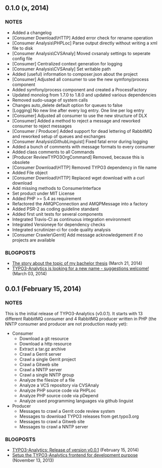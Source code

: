 ## 0.1.0 (x, 2014)

### NOTES

* Added a changelog
* [Consumer Download\\HTTP] Added error check for rename operation
* [Consumer Analysis\\PHPLoc] Parse output directly without writing a xml file to disk
* [Consumer Analysis\\CVSAnaly] Moved cvsanaly settings to seperate config file
* [Consumer] Centralized context generation for logging
* [Consumer Analysis\\CVSAnaly] Set writable path
* Added (useful) information to composer.json about the project
* [Consumer] Adjusted all consumer to use the new symfony/process component
* Added symfony/process component and created a ProcessFactory
* Updated monolog from 1.7.0 to 1.8.0 and updated various dependencies
* Removed sudo-usage of system calls
* Changes auto_delete default option for queues to false
* [Logging] No new line after every log entry. One line per log entry
* [Consumer] Adjusted all consumer to use the new structure of DLX
* [Consumer] Added a method to reject a message and reworked consumer to reject messages
* [Consumer / Producer] Added support for dead lettering of RabbitMQ and reworked setup of queues and exchanges
* [Consumer Analysis\\GithubLinguist] Fixed fatal error during logging
* Added a bunch of comments with message formats to every consumer
* Added class comments to all Commands
* [Producer ReviewTYPO3OrgCommand] Removed, because this is obsolete
* [Consumer Download\\HTTP] Removed TYPO3 dependency in file name
* Added File object
* [Consumer Download\\HTTP] Replaced wget download with a curl download
* Add missing methods to ConsumerInterface
* Set product under MIT License
* Added PHP >= 5.4 as requirement
* Refactored the AMQPConnection and AMQPMessage into a factory
* Added PSR-2 as coding guideline standard
* Added first unit tests for several components
* Integrated Travis-CI as continuous integration environment
* Integrated Versioneye for dependency checks
* Integrated scrutinizer-ci for code quality analysis
* [Consumer Crawler\\Gerrit] Add message acknowledgement if no projects are available

### BLOGPOSTS

* [The story about the topic of my bachelor thesis](http://andygrunwald.blogspot.de/2014/03/the-story-about-topic-of-my-bachelor.html) (March 21, 2014)
* [TYPO3-Analytics is looking for a new name - suggestions welcome!](http://andygrunwald.blogspot.de/2014/03/typo3-analytics-is-looking-for-new-name.html) (March 03, 2014)

## 0.0.1 (February 15, 2014)

### NOTES
This is the initial release of TYPO3-Analytics (v0.0.1).
It starts with 13 different RabbitMQ consumer and 4 RabbitMQ producer written in PHP (the NNTP consumer and producer are not production ready yet):

* Consumer
    * Download a git resource
    * Download a http resource
    * Extract a tar.gz archive
    * Crawl a Gerrit server
    * Crawl a single Gerrit project
    * Crawl a Gitweb site
    * Crawl a NNTP server
    * Crawl a single NNTP group
    * Analyze the filesize of a file
    * Analyze a VCS repository via CVSAnaly
    * Analyze PHP source code via PHPLoc
    * Analyze PHP source code via pDepend
    * Analyze used programming languages via github linguist
* Producer
    * Messages to crawl a Gerrit code review system
    * Messages to download TYPO3 releases from get.typo3.org
    * Messages to crawl a Gitweb site
    * Messages to crawl a NNTP server

### BLOGPOSTS

* [TYPO3-Analytics: Release of version v0.0.1](http://andygrunwald.blogspot.de/2014/02/typo3-analytics-release-of-version-v001.html) (February 15, 2014)
* [Setup the TYPO3-Analytics frontend for development purpose](http://andygrunwald.blogspot.de/2013/11/setup-typo3-analytics-frontend-for.html) (November 13, 2013)
